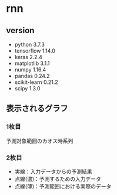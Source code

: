 # rnn

## version
- python 3.7.3
- tensorflow 1.14.0
- keras 2.2.4
- matplotlib 3.1.1
- numpy 1.16.4
- pandas 0.24.2
- scikit-learn 0.21.2
- scipy 1.3.0

## 表示されるグラフ
### 1枚目
予測対象範囲のカオス時系列
### 2枚目
- 実線：入力データからの予測結果
- 点線(濃)：予測するための入力データ
- 点線(薄)：予測範囲における実際のデータ
